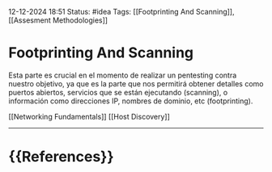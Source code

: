 12-12-2024 18:51
Status: #idea
Tags: [[Footprinting And Scanning]], [[Assesment Methodologies]]

# Footprinting And Scanning

Esta parte es crucial en el momento de realizar un pentesting contra nuestro objetivo, ya que es la parte que nos permitirá obtener detalles como puertos abiertos, servicios que se están ejecutando (scanning), o información como direcciones IP, nombres de dominio, etc (footprinting).

[[Networking Fundamentals]]
[[Host Discovery]]




---
# {{References}}